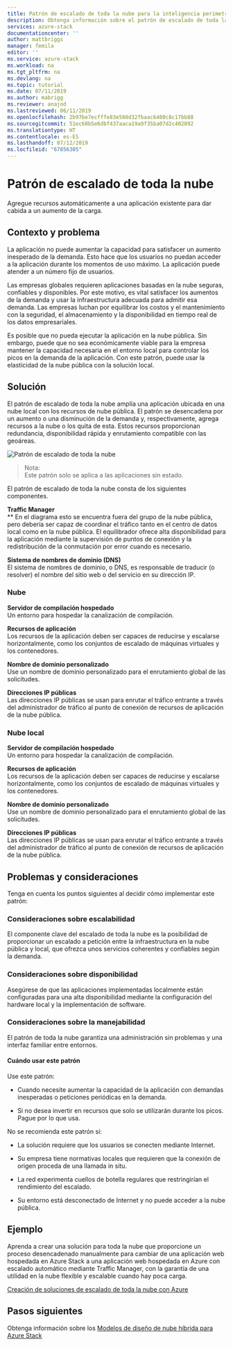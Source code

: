 ```yaml
---
title: Patrón de escalado de toda la nube para la inteligencia perimetral con Azure Stack | Microsoft Docs
description: Obtenga información sobre el patrón de escalado de toda la nube para la inteligencia perimetral con Azure Stack
services: azure-stack
documentationcenter: ''
author: mattbriggs
manager: femila
editor: ''
ms.service: azure-stack
ms.workload: na
ms.tgt_pltfrm: na
ms.devlang: na
ms.topic: tutorial
ms.date: 07/11/2019
ms.author: mabrigg
ms.reviewer: anajod
ms.lastreviewed: 06/11/2019
ms.openlocfilehash: 2b97be7ecfffe83e560d32fbaac6480c8c17bb88
ms.sourcegitcommit: 51ec68b5e6dbf437aaca19a9f35ba07d2c402892
ms.translationtype: HT
ms.contentlocale: es-ES
ms.lasthandoff: 07/12/2019
ms.locfileid: "67856305"
---
```

# <a name="cross-cloud-scaling-pattern"></a>Patrón de escalado de toda la nube

Agregue recursos automáticamente a una aplicación existente para dar cabida a un aumento de la carga.

## <a name="context-and-problem"></a>Contexto y problema

La aplicación no puede aumentar la capacidad para satisfacer un aumento inesperado de la demanda. Esto hace que los usuarios no puedan acceder a la aplicación durante los momentos de uso máximo. La aplicación puede atender a un número fijo de usuarios.

Las empresas globales requieren aplicaciones basadas en la nube seguras, confiables y disponibles. Por este motivo, es vital satisfacer los aumentos de la demanda y usar la infraestructura adecuada para admitir esa demanda. Las empresas luchan por equilibrar los costos y el mantenimiento con la seguridad, el almacenamiento y la disponibilidad en tiempo real de los datos empresariales.

Es posible que no pueda ejecutar la aplicación en la nube pública. Sin embargo, puede que no sea económicamente viable para la empresa mantener la capacidad necesaria en el entorno local para controlar los picos en la demanda de la aplicación. Con este patrón, puede usar la elasticidad de la nube pública con la solución local.

## <a name="solution"></a>Solución

El patrón de escalado de toda la nube amplía una aplicación ubicada en una nube local con los recursos de nube pública. El patrón se desencadena por un aumento o una disminución de la demanda y, respectivamente, agrega recursos a la nube o los quita de esta. Estos recursos proporcionan redundancia, disponibilidad rápida y enrutamiento compatible con las geoáreas.

![Patrón de escalado de toda la nube](media/azure-stack-edge-pattern-cross-cloud-scaling/cross-cloud-scaling.png)

> Nota:  
> Este patrón solo se aplica a las aplicaciones sin estado.

El patrón de escalado de toda la nube consta de los siguientes componentes.

**Traffic Manager**  
** En el diagrama esto se encuentra fuera del grupo de la nube pública, pero debería ser capaz de coordinar el tráfico tanto en el centro de datos local como en la nube pública. El equilibrador ofrece alta disponibilidad para la aplicación mediante la supervisión de puntos de conexión y la redistribución de la conmutación por error cuando es necesario.

**Sistema de nombres de dominio (DNS)**  
El sistema de nombres de dominio, o DNS, es responsable de traducir (o resolver) el nombre del sitio web o del servicio en su dirección IP.

### <a name="cloud"></a>Nube

**Servidor de compilación hospedado**  
Un entorno para hospedar la canalización de compilación.

**Recursos de aplicación**  
Los recursos de la aplicación deben ser capaces de reducirse y escalarse horizontalmente, como los conjuntos de escalado de máquinas virtuales y los contenedores.

**Nombre de dominio personalizado**  
Use un nombre de dominio personalizado para el enrutamiento global de las solicitudes.

**Direcciones IP públicas**  
Las direcciones IP públicas se usan para enrutar el tráfico entrante a través del administrador de tráfico al punto de conexión de recursos de aplicación de la nube pública.  

### <a name="local-cloud"></a>Nube local

**Servidor de compilación hospedado**  
Un entorno para hospedar la canalización de compilación.

**Recursos de aplicación**  
Los recursos de la aplicación deben ser capaces de reducirse y escalarse horizontalmente, como los conjuntos de escalado de máquinas virtuales y los contenedores.

**Nombre de dominio personalizado**  
Use un nombre de dominio personalizado para el enrutamiento global de las solicitudes.

**Direcciones IP públicas**  
Las direcciones IP públicas se usan para enrutar el tráfico entrante a través del administrador de tráfico al punto de conexión de recursos de aplicación de la nube pública. 

## <a name="issues-and-considerations"></a>Problemas y consideraciones


Tenga en cuenta los puntos siguientes al decidir cómo implementar este patrón:

### <a name="scalability-considerations"></a>Consideraciones sobre escalabilidad

El componente clave del escalado de toda la nube es la posibilidad de proporcionar un escalado a petición entre la infraestructura en la nube pública y local, que ofrezca unos servicios coherentes y confiables según la demanda.

### <a name="availability-considerations"></a>Consideraciones sobre disponibilidad

Asegúrese de que las aplicaciones implementadas localmente están configuradas para una alta disponibilidad mediante la configuración del hardware local y la implementación de software.

### <a name="manageability-considerations"></a>Consideraciones sobre la manejabilidad

El patrón de toda la nube garantiza una administración sin problemas y una interfaz familiar entre entornos.

#### <a name="when-to-use-this-pattern"></a>Cuándo usar este patrón

Use este patrón:

-   Cuando necesite aumentar la capacidad de la aplicación con demandas inesperadas o peticiones periódicas en la demanda.

-   Si no desea invertir en recursos que solo se utilizarán durante los picos. Pague por lo que usa.

No se recomienda este patrón si:

-   La solución requiere que los usuarios se conecten mediante Internet.

-   Su empresa tiene normativas locales que requieren que la conexión de origen proceda de una llamada in situ.

-   La red experimenta cuellos de botella regulares que restringirían el rendimiento del escalado.

-   Su entorno está desconectado de Internet y no puede acceder a la nube pública.

## <a name="example"></a>Ejemplo

Aprenda a crear una solución para toda la nube que proporcione un proceso desencadenado manualmente para cambiar de una aplicación web hospedada en Azure Stack a una aplicación web hospedada en Azure con escalado automático mediante Traffic Manager, con la garantía de una utilidad en la nube flexible y escalable cuando hay poca carga.

[Creación de soluciones de escalado de toda la nube con Azure](https://docs.microsoft.com/azure/azure-stack/user/azure-stack-solution-cloud-burst)

## <a name="next-steps"></a>Pasos siguientes

Obtenga información sobre los [Modelos de diseño de nube híbrida para Azure Stack](azure-stack-edge-pattern-overview.md)
